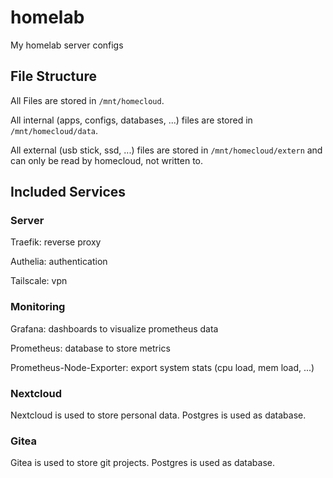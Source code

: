 # homelab
My homelab server configs

## File Structure

All Files are stored in `/mnt/homecloud`.

All internal (apps, configs, databases, ...) files are stored in `/mnt/homecloud/data`.

All external (usb stick, ssd, ...) files are stored in `/mnt/homecloud/extern` and can only be read by homecloud, not written to.

## Included Services

### Server

Traefik: reverse proxy

Authelia: authentication

Tailscale: vpn

### Monitoring

Grafana: dashboards to visualize prometheus data

Prometheus: database to store metrics

Prometheus-Node-Exporter: export system stats (cpu load, mem load, ...)

### Nextcloud

Nextcloud is used to store personal data. Postgres is used as database.

### Gitea

Gitea is used to store git projects. Postgres is used as database.
